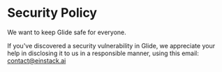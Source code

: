 # Security Policy

We want to keep Glide safe for everyone. 

If you've discovered a security vulnerability in Glide,
we appreciate your help in disclosing it to us in a responsible manner, using this email: [contact@einstack.ai](mailto:contact@einstack.ai)
